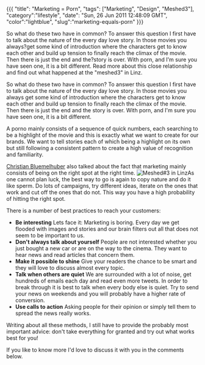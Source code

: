 {{{
  "title": "Marketing = Porn",
  "tags": ["Marketing", "Design", "Meshed3"],
  "category":"lifestyle",
  "date": "Sun, 26 Jun 2011 12:48:09 GMT",
  "color":"lightblue",
   "slug":"marketing-equals-porn"
}}}

So what do these two have in common? To answer this question I first have to talk about the nature of the every day love story. In those movies you always?get some kind of introduction where the characters get to know each other and build up tension to finally reach the climax of the movie. Then there is just the end and the?story is over. With porn, and I'm sure you have seen one, it is a bit different. Read more about this close relationship and find out what happened at the "meshed3" in Linz.
<!--more-->
So what do these two have in common? To answer this question I first have to talk about the nature of the every day love story. In those movies you always get some kind of introduction where the characters get to know each other and build up tension to finally reach the climax of the movie. Then there is just the end and the story is over. With porn, and I'm sure you have seen one, it is a bit different.

A porno mainly consists of a sequence of quick numbers, each searching to be a highlight of the movie and this is exactly what we want to create for our brands. We want to tell stories each of which being a highlight on its own but still following a consistent pattern to create a high value of recognition and familiarity.

[Christian Bluemelhuber](http://www.bluemelhuber.de/) also talked about the fact that marketing mainly consists of being on the right spot at the right time. 
![Meshed#3 in Linz](http://images.supnig.com/media/pictures/meshed_small.jpg)As one cannot plan luck, the best way to go is again to copy nature and do it like sperm. Do lots of campaigns, try different ideas, iterate on the ones that work and cut off the ones that do not. This way you have a high probability of hitting the right spot.

There is a number of best practices to reach your customers:

*   **Be interesting**
Lets face it: Marketing is boring. Every day we get flooded with images and stories and our brain filters out all that does not seem to be important to us. 
*   **Don't always talk about yourself**
People are not interested whether you just bought a new car or are on the way to the cinema. They want to hear news and read articles that concern them.
*   **Make it possible to shine**
Give your readers the chance to be smart and they will love to discuss almost every topic.
*   **Talk when others are quiet**
We are surrounded with a lot of noise, get hundreds of emails each day and read even more tweets. In order to break through it is best to talk when every body else is quiet. Try to send your news on weekends and you will probably have a higher rate of conversion. 
*   **Use calls to action**
Asking people for their opinion or simply tell them to spread the news really works.

Writing about all these methods, I still have to provide the probably most important advice:  don't take everything for granted and try out what works best for you!

If you like to know more I'd love to discuss it with you in the comments below.